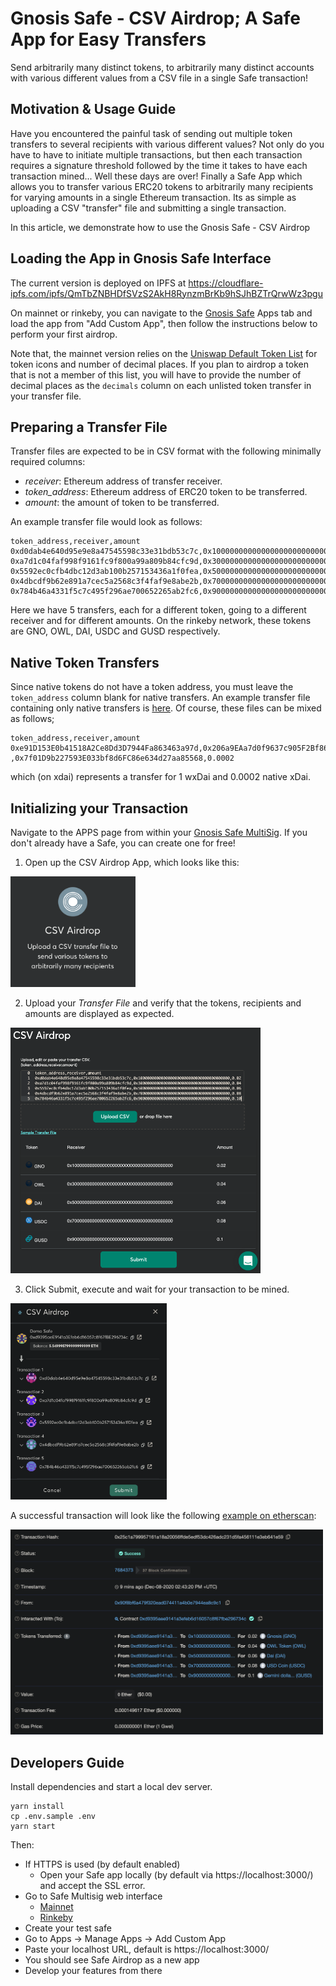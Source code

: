 # Gnosis Safe - CSV Airdrop; A Safe App for Easy Transfers

Send arbitrarily many distinct tokens, to arbitrarily many distinct accounts with various different values from a CSV file in a single Safe transaction!

## Motivation & Usage Guide

Have you encountered the painful task of sending out multiple token transfers to several recipients with various different values?
Not only do you have to have to initiate multiple transactions, but then each transaction requires a signature threshold followed by the time it takes to have each transaction mined...
Well these days are over!
Finally a Safe App which allows you to transfer various ERC20 tokens to arbitrarily many recipients for varying amounts in a single Ethereum transaction.
Its as simple as uploading a CSV "transfer" file and submitting a single transaction.

In this article, we demonstrate how to use the Gnosis Safe - CSV Airdrop

## Loading the App in Gnosis Safe Interface

The current version is deployed on IPFS at
https://cloudflare-ipfs.com/ipfs/QmTbZNBHDfSVzS2AkH8RynzmBrKb9hSJhBZTrQrwWz3pgu

On mainnet or rinkeby, you can navigate to the [Gnosis Safe](https://gnosis-safe.io/app/) Apps tab and load the app from "Add Custom App", then follow the instructions below to perform your first airdrop.

Note that, the mainnet version relies on the [Uniswap Default Token List](https://tokenlists.org/token-list?url=https://gateway.ipfs.io/ipns/tokens.uniswap.org) for token icons and number of decimal places. If you plan to airdrop a token that is not a member of this list, you will have to provide the number of decimal places as the `decimals` column on each unlisted token transfer in your transfer file.

## Preparing a Transfer File

Transfer files are expected to be in CSV format with the following minimally required columns:

- _receiver_: Ethereum address of transfer receiver.
- _token_address_: Ethereum address of ERC20 token to be transferred.
- _amount_: the amount of token to be transferred.

An example transfer file would look as follows:

```
token_address,receiver,amount
0xd0dab4e640d95e9e8a47545598c33e31bdb53c7c,0x1000000000000000000000000000000000000000,0.02
0xa7d1c04faf998f9161fc9f800a99a809b84cfc9d,0x3000000000000000000000000000000000000000,0.04
0x5592ec0cfb4dbc12d3ab100b257153436a1f0fea,0x5000000000000000000000000000000000000000,0.06
0x4dbcdf9b62e891a7cec5a2568c3f4faf9e8abe2b,0x7000000000000000000000000000000000000000,0.08
0x784b46a4331f5c7c495f296ae700652265ab2fc6,0x9000000000000000000000000000000000000000,0.10
```

Here we have 5 transfers, each for a different token, going to a different receiver and for different amounts. On the rinkeby network, these tokens are GNO, OWL, DAI, USDC and GUSD respectively.

## Native Token Transfers

Since native tokens do not have a token address, you must leave the `token_address` column blank for native transfers. An example transfer file containing only native transfers is [here](test_data/native-token.csv). Of course, these files can be mixed as follows;

```
token_address,receiver,amount
0xe91D153E0b41518A2Ce8Dd3D7944Fa863463a97d,0x206a9EAa7d0f9637c905F2Bf86aCaB363Abb418c,1
,0x7f01D9b227593E033bf8d6FC86e634d27aa85568,0.0002
```

which (on xdai) represents a transfer for 1 wxDai and 0.0002 native xDai.

## Initializing your Transaction

Navigate to the APPS page from within your [Gnosis Safe MultiSig](http://gnosis-safe.io/app). If you don't already have a Safe, you can create one for free!

1. Open up the CSV Airdrop App, which looks like this:

<img src="./public/tutorial/App-screen.png" width="200">

2. Upload your _Transfer File_ and verify that the tokens, recipients and amounts are displayed as expected.

<img src="./public/tutorial/File-uploaded.png" width="400">

3. Click Submit, execute and wait for your transaction to be mined.

<img src="./public/tutorial/Transaction-submission.png" width="250">

A successful transaction will look like the following [example on etherscan](https://rinkeby.etherscan.io/tx/0x25c1a799957161a18a20056ffde5edf53dc426adc231d5fa456111e3eb641e59):

<img src="./public/tutorial/tx-success.png" width="500">

## Developers Guide

Install dependencies and start a local dev server.

```
yarn install
cp .env.sample .env
yarn start
```

Then:

- If HTTPS is used (by default enabled)
  - Open your Safe app locally (by default via https://localhost:3000/) and accept the SSL error.
- Go to Safe Multisig web interface
  - [Mainnet](https://app.gnosis-safe.io)
  - [Rinkeby](https://rinkeby.gnosis-safe.io/app)
- Create your test safe
- Go to Apps -> Manage Apps -> Add Custom App
- Paste your localhost URL, default is https://localhost:3000/
- You should see Safe Airdrop as a new app
- Develop your features from there
